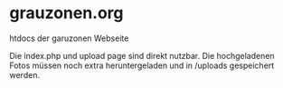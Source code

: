 # grauzonen.org
htdocs der garuzonen Webseite


Die index.php und upload page sind direkt nutzbar.
Die hochgeladenen Fotos müssen noch extra heruntergeladen und in /uploads gespeichert werden.
